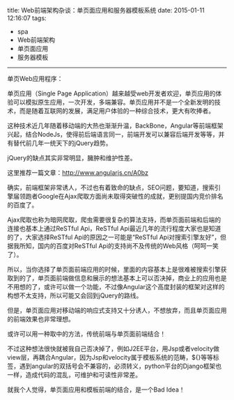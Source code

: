title: Web前端架构杂谈：单页面应用和服务器模板系统
date: 2015-01-11 12:16:07
tags:
- spa
- Web前端架构
- 单页面应用
- 服务器模板
---

单页Web应用程序：

单页应用（Single Page Application）越来越受web开发者欢迎，单页应用的体验可以模拟原生应用，一次开发，多端兼容。单页应用并不是一个全新发明的技术，而是随着互联网的发展，满足用户体验的一种综合技术，更大有吹捧者。

这种技术近几年随着移动端的大热也渐渐升温，BackBone，Angular等前端框架兴起，结合NodeJs，使得前后端语言同一，前端开发可以兼容后端开发等等，并有替代前几年一统天下的jQuery趋势。

jQuery的缺点其实非常明显，臃肿和维护性差。

这里推荐一篇文章：http://www.angularjs.cn/A0bz

确实，前端框架非常诱人，不过也有着致命的缺点，SEO问题，要知道，搜索引擎届领跑者Google在Ajax爬取方面尚未取得突破性的成就，更别提国内竞价排名的百度了。


Ajax爬取也称为暗网爬取，爬虫需要很复杂的算法支持，而单页面前端和后端的连接也基本上通过ReSTful Api，ReSTful Api最近几年的流行程度大家也是知道的了，大家选择ReSTful Api的原因之一可能是“ReSTful Api对搜索引擎友好”，但据我所知，国内的百度对ReSTful Api的支持尚不及传统的Web风格（呵呵一笑了）。


所以，当你选择了单页面前端应用的时候，里面的内容基本上是很难被搜索引擎获取到的了，单页面前端做信息和展示的想法基本上可以否决掉，商业上的应用也是不用想的了，或许可以做一个功能，不过像Angular这个高度封装的框架对这样的构想不太支持，所以可能又会回到jQuery的路线。


但是，单页面应用对移动端的响应式支持又十分诱人，不想放弃，而且单页面应用的前端效果也非常理想。


或许可以用一种取中的方法，传统前端与单页面前端结合！


不过这种想法很快就被我自己否决掉了，例如J2EE平台，用Jsp或者velocity做view层，再耦合Angular，因为Jsp和velocity属于模板系统的范畴，${}等等标签，遇到angular的双括号会不兼容的，必须转义，python平台的Django框架也一样，造成代码的混乱，可维护和可读性非常差。


就我个人觉得，单页面应用和模板前端的结合，是一个Bad Idea！
